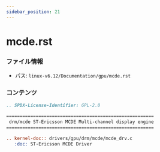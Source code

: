 ```yaml
---
sidebar_position: 21
---
```

# mcde.rst

### ファイル情報

- パス: `linux-v6.12/Documentation/gpu/mcde.rst`

### コンテンツ

```rst
.. SPDX-License-Identifier: GPL-2.0

=======================================================
 drm/mcde ST-Ericsson MCDE Multi-channel display engine
=======================================================

.. kernel-doc:: drivers/gpu/drm/mcde/mcde_drv.c
   :doc: ST-Ericsson MCDE Driver

```
